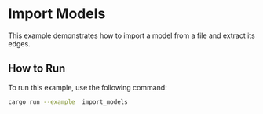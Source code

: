 # Import Models

This example demonstrates  how to import a model from a file and extract its edges.

## How to Run

To run this example, use the following command:
 

```sh
cargo run --example  import_models
```
